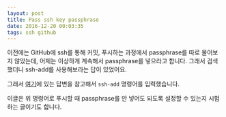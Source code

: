 ```yaml
---
layout: post
title: Pass ssh key passphrase
date: 2016-12-20 00:03:35
tags: ssh github
---
```

이전에는 GitHub에 ssh를 통해 커밋, 푸시하는 과정에서 passphrase를 따로 물어보지 않았는데, 어제는 이상하게 계속해서 passphrase를 넣으라고 합니다. 그래서 검색했더니 ssh-add를 사용해보라는 답이 있었어요.

그래서 [여기](http://stackoverflow.com/questions/10032461/git-keeps-asking-me-for-my-ssh-key-passphrase)에 있는 답변을 참고해서 `ssh-add` 명령어를 입력했습니다.

이글은 위 명령어로 푸시할 때 passphrase를 안 넣어도 되도록 설정할 수 있는지 시험하는 글이기도 합니다.